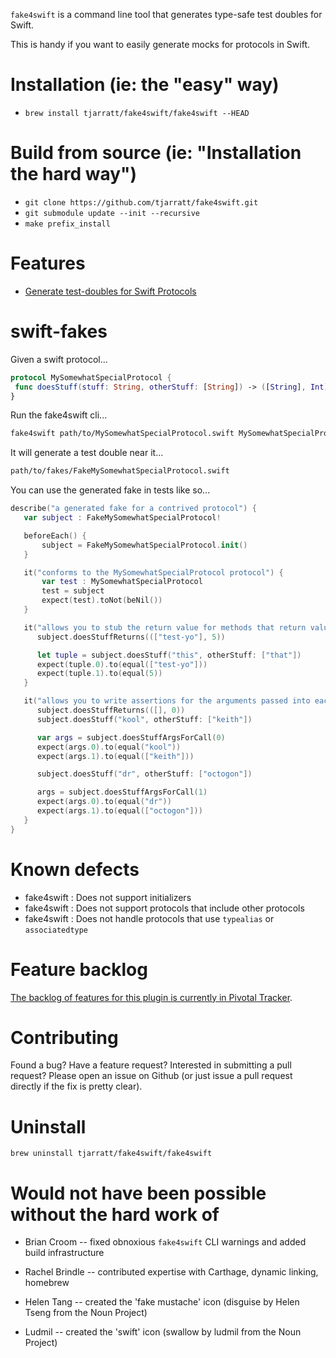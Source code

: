 `fake4swift` is a command line tool that generates type-safe test doubles for Swift.

This is handy if you want to easily generate mocks for protocols in Swift.

# Installation (ie: the "easy" way)
* `brew install tjarratt/fake4swift/fake4swift --HEAD`

# Build from source (ie: "Installation the hard way")
* `git clone https://github.com/tjarratt/fake4swift.git`
* `git submodule update --init --recursive`
* `make prefix_install`

# Features
* [Generate test-doubles for Swift Protocols](#swift-fakes)

# swift-fakes
   Given a swift protocol...

   ```swift
   protocol MySomewhatSpecialProtocol {
    func doesStuff(stuff: String, otherStuff: [String]) -> ([String], Int)
}
   ```
   
   Run the fake4swift cli...
   
   ```bash
   fake4swift path/to/MySomewhatSpecialProtocol.swift MySomewhatSpecialProtocol
   ```
   
   It will generate a test double near it...
   ```bash
   path/to/fakes/FakeMySomewhatSpecialProtocol.swift
   ```

   You can use the generated fake in tests like so...

   ```swift
   describe("a generated fake for a contrived protocol") {
      var subject : FakeMySomewhatSpecialProtocol!

      beforeEach() {
          subject = FakeMySomewhatSpecialProtocol.init()
      }

      it("conforms to the MySomewhatSpecialProtocol protocol") {
          var test : MySomewhatSpecialProtocol
          test = subject
          expect(test).toNot(beNil())
      }

      it("allows you to stub the return value for methods that return values") {
         subject.doesStuffReturns((["test-yo"], 5))

         let tuple = subject.doesStuff("this", otherStuff: ["that"])
         expect(tuple.0).to(equal(["test-yo"]))
         expect(tuple.1).to(equal(5))
      }

      it("allows you to write assertions for the arguments passed into each invocation") {
         subject.doesStuffReturns(([], 0))
         subject.doesStuff("kool", otherStuff: ["keith"])

         var args = subject.doesStuffArgsForCall(0)
         expect(args.0).to(equal("kool"))
         expect(args.1).to(equal(["keith"]))

         subject.doesStuff("dr", otherStuff: ["octogon"])

         args = subject.doesStuffArgsForCall(1)
         expect(args.0).to(equal("dr"))
         expect(args.1).to(equal(["octogon"]))
      }
   }
   ```

# Known defects

* fake4swift   : Does not support initializers
* fake4swift   : Does not support protocols that include other protocols
* fake4swift   : Does not handle protocols that use `typealias` or `associatedtype`

# Feature backlog

[The backlog of features for this plugin is currently in Pivotal Tracker](https://www.pivotaltracker.com/n/projects/1394466).

# Contributing

Found a bug? Have a feature request? Interested in submitting a pull request? Please open an issue on Github (or just issue a pull request directly if the fix is pretty clear).

# Uninstall
`brew uninstall tjarratt/fake4swift/fake4swift`

# Would not have been possible without the hard work of
* Brian Croom -- fixed obnoxious `fake4swift` CLI warnings and added build infrastructure
* Rachel Brindle -- contributed expertise with Carthage, dynamic linking, homebrew

* Helen Tang -- created the 'fake mustache' icon (disguise by Helen Tseng from the Noun Project)
* Ludmil -- created the 'swift' icon (swallow by ludmil from the Noun Project)
